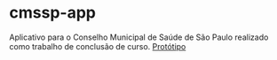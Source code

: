 # cmssp-app
Aplicativo para o Conselho Municipal de Saúde de São Paulo realizado como trabalho de conclusão de curso.
[Protótipo](https://www.figma.com/proto/ynh5llpNib98wpk8zVrKrD/TCC-CMS-S%C3%A3o-Paulo?node-id=32%3A32&viewport=368%2C173%2C0.3328610062599182&scaling=min-zoom&hide-ui=1)
